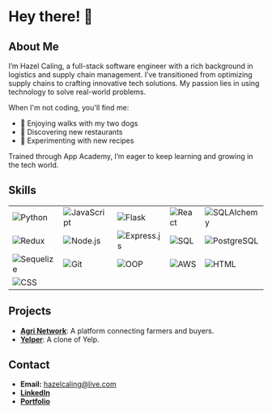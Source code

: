# Hey there! 👋

## About Me
I’m Hazel Caling, a full-stack software engineer with a rich background in logistics and supply chain management. I’ve transitioned from optimizing supply chains to crafting innovative tech solutions. My passion lies in using technology to solve real-world problems.

When I'm not coding, you'll find me:

* 🐶 Enjoying walks with my two dogs
* 🍴 Discovering new restaurants
* 🍳 Experimenting with new recipes

Trained through App Academy, I’m eager to keep learning and growing in the tech world.

## Skills

<table>
  <tr>
    <td><img src="https://img.shields.io/badge/-Python-3776AB?style=flat-square&logo=python&logoColor=white" alt="Python" /></td>
    <td><img src="https://img.shields.io/badge/-JavaScript-F7DF1E?style=flat-square&logo=javascript&logoColor=black" alt="JavaScript" /></td>
    <td><img src="https://img.shields.io/badge/-Flask-000000?style=flat-square&logo=flask&logoColor=white" alt="Flask" /></td>
    <td><img src="https://img.shields.io/badge/-React-61DAFB?style=flat-square&logo=react&logoColor=black" alt="React" /></td>
    <td><img src="https://img.shields.io/badge/-SQLAlchemy-003B57?style=flat-square&logo=sqlalchemy&logoColor=white" alt="SQLAlchemy" /></td>
  </tr>
  <tr>
    <td><img src="https://img.shields.io/badge/-Redux-764ABC?style=flat-square&logo=redux&logoColor=white" alt="Redux" /></td>
    <td><img src="https://img.shields.io/badge/-Node.js-339933?style=flat-square&logo=node.js&logoColor=white" alt="Node.js" /></td>
    <td><img src="https://img.shields.io/badge/-Express.js-000000?style=flat-square&logo=express&logoColor=white" alt="Express.js" /></td>
    <td><img src="https://img.shields.io/badge/-SQL-003B57?style=flat-square&logo=sql&logoColor=white" alt="SQL" /></td>
    <td><img src="https://img.shields.io/badge/-PostgreSQL-4169E1?style=flat-square&logo=postgresql&logoColor=white" alt="PostgreSQL" /></td>
  </tr>
  <tr>
    <td><img src="https://img.shields.io/badge/-Sequelize-52B0E7?style=flat-square&logo=sequelize&logoColor=white" alt="Sequelize" /></td>
    <td><img src="https://img.shields.io/badge/-Git-F05032?style=flat-square&logo=git&logoColor=white" alt="Git" /></td>
    <td><img src="https://img.shields.io/badge/-OOP-000000?style=flat-square&logo=none&logoColor=white" alt="OOP" /></td>
    <td><img src="https://img.shields.io/badge/-AWS-232F3E?style=flat-square&logo=amazonaws&logoColor=white" alt="AWS" /></td>
    <td><img src="https://img.shields.io/badge/-HTML-E34F26?style=flat-square&logo=html5&logoColor=white" alt="HTML" /></td>
  </tr>
  <tr>
    <td><img src="https://img.shields.io/badge/-CSS-1572B6?style=flat-square&logo=css3&logoColor=white" alt="CSS" /></td>
  </tr>
</table>

## Projects
- **[Agri Network](https://agri-network.onrender.com/)**: A platform connecting farmers and buyers.
- **[Yelper](https://little-trio-yumspot-project.onrender.com/)**: A clone of Yelp.

## Contact
- **Email:** [hazelcaling@live.com](mailto:hazelcaling@live.com)
- **[LinkedIn](https://linkedin.com/in/hazel-c-37255a59)**
- **[Portfolio](https://hazelcaling.github.io)**


